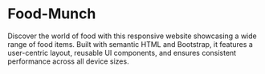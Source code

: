 # Food-Munch
Discover the world of food with this responsive website showcasing a wide range of food items. Built with semantic HTML and Bootstrap, it features a user-centric layout, reusable UI components, and ensures consistent performance across all device sizes.
